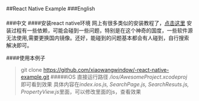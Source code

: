 ##React Native Example
###English
####


###中文
####安装react native环境
网上有很多类似的安装教程了，[点击这里](https://facebook.github.io/react-native/)
安装过程有一些依赖，可能会碰到一些问题，特别是在这个神奇的国度，一些软件源无法使用,需要更换国内镜像。还好，能碰到的问题基本都会有人碰到，自行搜索解决即可。

####使用本例子
> git clone https://github.com/xiaowangwindow/-react-native-example.git
#####iOS 
直接运行路径 */ios/AwesomeProject.xcodeproj* 即可看到效果
具体内容在*index.ios.js, SearchPage.js, SearchResuts.js, PropertyView.js*里面，可以修改里面的js，查看效果


